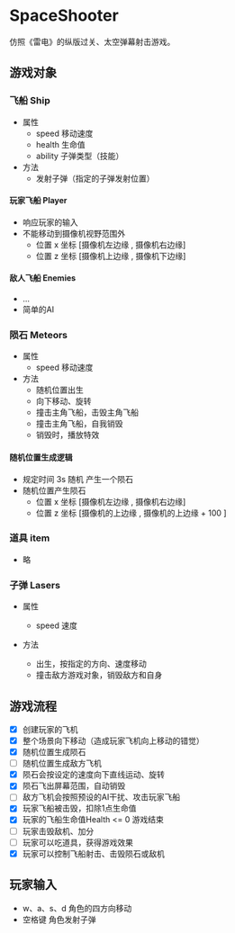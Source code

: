 # SpaceShooter

仿照《雷电》的纵版过关、太空弹幕射击游戏。

## 游戏对象

### 飞船 Ship

* 属性
    - speed 移动速度
    - health 生命值
    - ability 子弹类型（技能）
* 方法
    * 发射子弹（指定的子弹发射位置）


#### 玩家飞船 Player

- 响应玩家的输入
- 不能移动到摄像机视野范围外
    - 位置 x 坐标 [摄像机左边缘 , 摄像机右边缘]
    - 位置 z 坐标 [摄像机上边缘 , 摄像机下边缘]

#### 敌人飞船 Enemies

- ...
- 简单的AI

### 陨石 Meteors

* 属性
    * speed 移动速度
* 方法
    * 随机位置出生
    * 向下移动、旋转
    * 撞击主角飞船，击毁主角飞船
    * 撞击主角飞船，自我销毁
    * 销毁时，播放特效

#### 随机位置生成逻辑

- 规定时间 3s 随机 产生一个陨石
- 随机位置产生陨石
    - 位置 x 坐标 [摄像机左边缘 , 摄像机右边缘]
    - 位置 z 坐标 [摄像机的上边缘 , 摄像机的上边缘 + 100 ]

### 道具 item

- 略

### 子弹 Lasers

* 属性
    * speed 速度

* 方法
    * 出生，按指定的方向、速度移动
    * 撞击敌方游戏对象，销毁敌方和自身

## 游戏流程

- [x] 创建玩家的飞机
- [x] 整个场景向下移动（造成玩家飞机向上移动的错觉）
- [x] 随机位置生成陨石
- [ ] 随机位置生成敌方飞机
- [x] 陨石会按设定的速度向下直线运动、旋转
- [x] 陨石飞出屏幕范围，自动销毁
- [ ] 敌方飞机会按照预设的AI干扰、攻击玩家飞船
- [x] 玩家飞船被击毁，扣除1点生命值
- [x] 玩家的飞船生命值Health <= 0 游戏结束
- [ ] 玩家击毁敌机、加分
- [ ] 玩家可以吃道具，获得游戏效果
- [x] 玩家可以控制飞船射击、击毁陨石或敌机

## 玩家输入

- w、a、s、d 角色的四方向移动
- 空格键 角色发射子弹